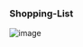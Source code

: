 ### Shopping-List
![image](https://user-images.githubusercontent.com/116656797/199060273-d93e05ff-51e1-42b2-8308-e1d2b2d00c86.png)

